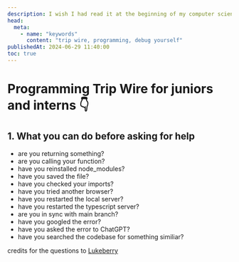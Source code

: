 ```yaml
---
description: I wish I had read it at the beginning of my computer science degree
head:
  meta:
    - name: "keywords"
      content: "trip wire, programming, debug yourself"
publishedAt: 2024-06-29 11:40:00
toc: true
---
```


# Programming Trip Wire for juniors and interns 👇

## 1. What you can do before asking for help

- are you returning something?
- are you calling your function?
- have you reinstalled node_modules?
- have you saved the file?
- have you checked your imports?
- have you tried another browser?
- have you restarted the local server?
- have you restarted the typescript server?
- are you in sync with main branch?
- have you googled the error?
- have you asked the error to ChatGPT?
- have you searched the codebase for something similiar?

credits for the questions to [Lukeberry](https://twitter.com/LukeberryPi)
